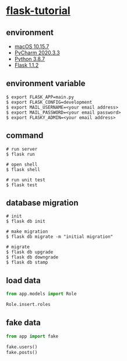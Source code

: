 # [flask-tutorial](https://github.com/miguelgrinberg/flasky)

## environment

- [macOS 10.15.7](https://www.apple.com/tw/macos/catalina/)
- [PyCharm 2020.3.3](https://www.jetbrains.com/pycharm/)
- [Python 3.8.7](https://www.python.org/)
- [Flask 1.1.2](https://flask.palletsprojects.com/en/1.1.x/)

## environment variable

```shell
$ export FLASK_APP=main.py
$ export FLASK_CONFIG=development
$ export MAIL_USERNAME=<your email address>
$ export MAIL_PASSWORD=<your email password>
$ export FLASKY_ADMIN=<your email address>
```

## command

```shell
# run server
$ flask run

# open shell
$ flask shell

# run unit test
$ flask test
```

## database migration

```shell
# init
$ flask db init

# make migration
$ flask db migrate -m "initial migration"

# migrate
$ flask db upgrade
$ flask db downgrade
$ flask db stamp
```

## load data

```python
from app.models import Role

Role.insert.roles
```

## fake data

```python
from app import fake

fake.users()
fake.posts()
```
